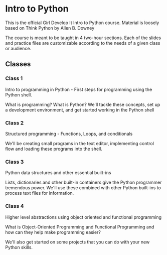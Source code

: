 # Intro to Python

This is the official Girl Develop It Intro to Python course. Material is loosely based on Think Python by Allen B. Downey

The course is meant to be taught in 4 two-hour sections. Each of the slides and practice files are customizable according to the needs of a given class or audience.

## Classes

### Class 1

Intro to programming in Python - First steps for programming using the Python shell.

What is programming? What is Python? We'll tackle these concepts, set up a development environment, and get started working in the Python shell

### Class 2

Structured programming - Functions, Loops, and conditionals 

We'll be creating small programs in the text editor, implementing control flow and loading these programs into the shell.

### Class 3

Python data structures and other essential built-ins 

Lists, dictionaries and other built-in containers give the Python programmer tremendous power. We'll use these combined with other Python built-ins to process text files for information.

### Class 4

Higher level abstractions using object oriented and functional programming 

What is Object-Oriented Programming and Functional Programming and how can they help make programming easier?

We'll also get started on some projects that you can do with your new Python skills.

